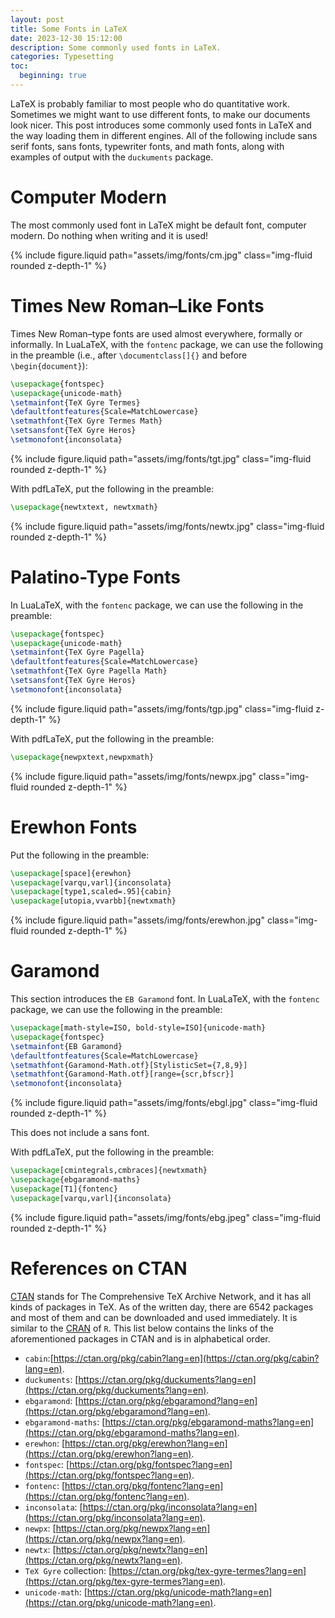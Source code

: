 ```yaml
---
layout: post
title: Some Fonts in LaTeX
date: 2023-12-30 15:12:00
description: Some commonly used fonts in LaTeX. 
categories: Typesetting
toc:
  beginning: true
---
```


LaTeX is probably familiar to most people who do quantitative work. Sometimes we might want to use different fonts, to make our documents look nicer. This post introduces some commonly used fonts in LaTeX and the way loading them in different engines. All of the following include sans serif fonts, sans fonts, typewriter fonts, and math fonts, along with examples of output with the `duckuments` package.  

# Computer Modern

The most commonly used font in LaTeX might be default font, computer modern. Do nothing when writing and it is used!

{% include figure.liquid path="assets/img/fonts/cm.jpg" class="img-fluid rounded z-depth-1" %}

# Times New Roman–Like Fonts

Times New Roman–type fonts are used almost everywhere, formally or informally. In LuaLaTeX, with the `fontenc` package, we can use the following in the preamble (i.e., after `\documentclass[]{}` and before `\begin{document}`): 

```latex
\usepackage{fontspec}
\usepackage{unicode-math}
\setmainfont{TeX Gyre Termes}
\defaultfontfeatures{Scale=MatchLowercase}
\setmathfont{TeX Gyre Termes Math}
\setsansfont{TeX Gyre Heros}
\setmonofont{inconsolata}
```

{% include figure.liquid path="assets/img/fonts/tgt.jpg" class="img-fluid rounded z-depth-1" %}

With pdfLaTeX, put the following in the preamble: 

```latex
\usepackage{newtxtext, newtxmath}
```

{% include figure.liquid path="assets/img/fonts/newtx.jpg" class="img-fluid rounded z-depth-1" %}

# Palatino-Type Fonts

In LuaLaTeX, with the `fontenc` package, we can use the following in the preamble: 

```latex
\usepackage{fontspec}
\usepackage{unicode-math}
\setmainfont{TeX Gyre Pagella}
\defaultfontfeatures{Scale=MatchLowercase}
\setmathfont{TeX Gyre Pagella Math}
\setsansfont{TeX Gyre Heros}
\setmonofont{inconsolata}
```
{% include figure.liquid path="assets/img/fonts/tgp.jpg" class="img-fluid z-depth-1" %}

With pdfLaTeX, put the following in the preamble: 

```latex
\usepackage{newpxtext,newpxmath}
```

{% include figure.liquid path="assets/img/fonts/newpx.jpg" class="img-fluid rounded z-depth-1" %}

# Erewhon Fonts

Put the following in the preamble: 

```latex
\usepackage[space]{erewhon}
\usepackage[varqu,varl]{inconsolata}
\usepackage[type1,scaled=.95]{cabin}
\usepackage[utopia,vvarbb]{newtxmath}
```

{% include figure.liquid path="assets/img/fonts/erewhon.jpg" class="img-fluid rounded z-depth-1" %}

# Garamond

This section introduces the `EB Garamond` font. In LuaLaTeX, with the `fontenc` package, we can use the following in the preamble: 

```latex
\usepackage[math-style=ISO, bold-style=ISO]{unicode-math}
\usepackage{fontspec}
\setmainfont{EB Garamond}
\defaultfontfeatures{Scale=MatchLowercase}
\setmathfont{Garamond-Math.otf}[StylisticSet={7,8,9}]
\setmathfont{Garamond-Math.otf}[range={scr,bfscr}]
\setmonofont{inconsolata}
```

{% include figure.liquid path="assets/img/fonts/ebgl.jpg" class="img-fluid rounded z-depth-1" %}

This does not include a sans font. 

With pdfLaTeX, put the following in the preamble: 

```latex
\usepackage[cmintegrals,cmbraces]{newtxmath}
\usepackage{ebgaramond-maths}
\usepackage[T1]{fontenc}
\usepackage[varqu,varl]{inconsolata}
```

{% include figure.liquid path="assets/img/fonts/ebg.jpeg" class="img-fluid rounded z-depth-1" %}

# References on CTAN

[CTAN](https://ctan.org/) stands for The Comprehensive TeX Archive Network, and it has all kinds of packages in TeX. As of the written day, there are 6542 packages and most of them and can be downloaded and used immediately. It is similar to the [CRAN](https://cran.r-project.org/) of `R`. This list below contains the links of the aforementioned packages in CTAN and is in alphabetical order. 

* `cabin`:[https://ctan.org/pkg/cabin?lang=en](https://ctan.org/pkg/cabin?lang=en).
* `duckuments`: [https://ctan.org/pkg/duckuments?lang=en](https://ctan.org/pkg/duckuments?lang=en).
* `ebgaramond`: [https://ctan.org/pkg/ebgaramond?lang=en](https://ctan.org/pkg/ebgaramond?lang=en). 
* `ebgaramond-maths`: [https://ctan.org/pkg/ebgaramond-maths?lang=en](https://ctan.org/pkg/ebgaramond-maths?lang=en). 
* `erewhon`: [https://ctan.org/pkg/erewhon?lang=en](https://ctan.org/pkg/erewhon?lang=en). 
* `fontspec`: [https://ctan.org/pkg/fontspec?lang=en](https://ctan.org/pkg/fontspec?lang=en).
* `fontenc`: [https://ctan.org/pkg/fontenc?lang=en](https://ctan.org/pkg/fontenc?lang=en). 
* `inconsolata`: [https://ctan.org/pkg/inconsolata?lang=en](https://ctan.org/pkg/inconsolata?lang=en).
* `newpx`: [https://ctan.org/pkg/newpx?lang=en](https://ctan.org/pkg/newpx?lang=en). 
* `newtx`: [https://ctan.org/pkg/newtx?lang=en](https://ctan.org/pkg/newtx?lang=en). 
* `TeX Gyre` collection: [https://ctan.org/pkg/tex-gyre-termes?lang=en](https://ctan.org/pkg/tex-gyre-termes?lang=en). 
* `unicode-math`: [https://ctan.org/pkg/unicode-math?lang=en](https://ctan.org/pkg/unicode-math?lang=en). 
